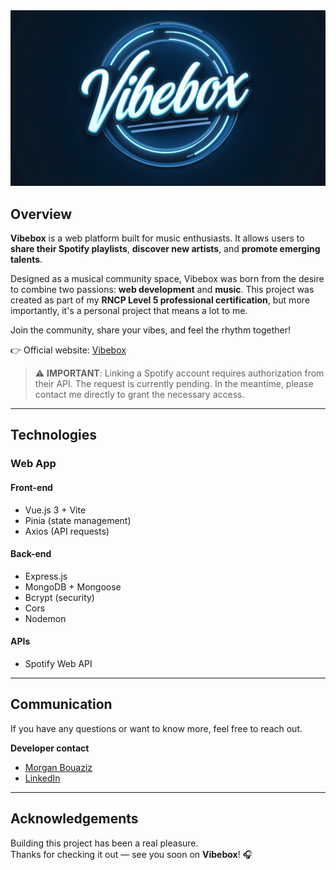 <img src="./frontend/src/assets/logov.jpeg" alt="Vibebox Logo" />

## Overview

**Vibebox** is a web platform built for music enthusiasts. It allows users to **share their Spotify playlists**, **discover new artists**, and **promote emerging talents**.

Designed as a musical community space, Vibebox was born from the desire to combine two passions: **web development** and **music**. This project was created as part of my **RNCP Level 5 professional certification**, but more importantly, it's a personal project that means a lot to me.

Join the community, share your vibes, and feel the rhythm together!

👉 Official website: [Vibebox](https://vibebox-one.vercel.app/)

> ⚠️ **IMPORTANT**: Linking a Spotify account requires authorization from their API. The request is currently pending. In the meantime, please contact me directly to grant the necessary access.

---

## Technologies

### Web App

#### Front-end

- Vue.js 3 + Vite
- Pinia (state management)
- Axios (API requests)

#### Back-end

- Express.js
- MongoDB + Mongoose
- Bcrypt (security)
- Cors
- Nodemon

#### APIs

- Spotify Web API

---

## Communication

If you have any questions or want to know more, feel free to reach out.

**Developer contact**

- [Morgan Bouaziz](https://github.com/Morg92b)
- [LinkedIn](https://www.linkedin.com/in/morgan-bouaziz-50a2811b6/)

---

## Acknowledgements

Building this project has been a real pleasure.  
Thanks for checking it out — see you soon on **Vibebox**! 🎧
